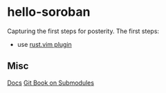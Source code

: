 # hello-soroban
Capturing the first steps for posterity. The first steps:

- use [rust.vim plugin](https://github.com/rust-lang/rust.vim)

## Misc

[Docs](https://soroban.stellar.org/docs/)
[Git Book on Submodules](https://git-scm.com/book/en/v2/Git-Tools-Submodules)
